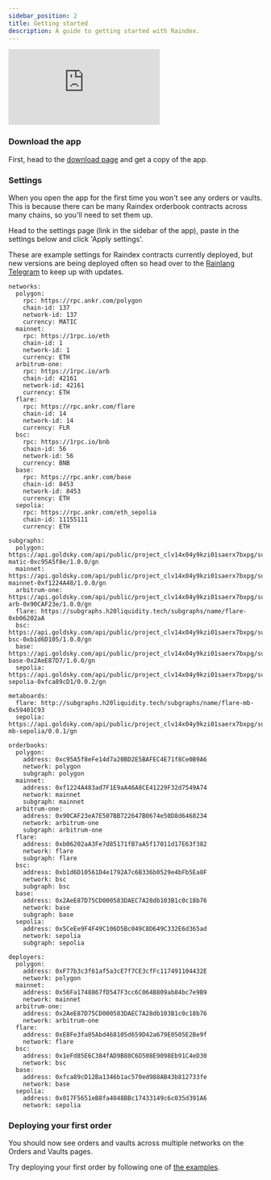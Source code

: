 ```yaml
---
sidebar_position: 2
title: Getting started
description: A guide to getting started with Raindex.
---
```


<div style={{ position: 'relative', paddingBottom: '64.63%', height: 0 }}>
    <iframe
      src="https://www.loom.com/embed/fca750f31f0a43258891cea0ddacb588?sid=60d203be-a4a0-4597-ab18-5ab43fc10516"
      frameborder="0"
      allowFullScreen
      style={{ position: 'absolute', top: 0, left: 0, width: '100%', height: '100%' }}
    ></iframe>
  </div>

### Download the app

First, head to the [download page](./1-download.md) and get a copy of the app.

### Settings

When you open the app for the first time you won't see any orders or vaults. This is because there can be many Raindex orderbook contracts across many chains, so you'll need to set them up.

Head to the settings page (link in the sidebar of the app), paste in the settings below and click 'Apply settings'.

These are example settings for Raindex contracts currently deployed, but new versions are being deployed often so head over to the [Rainlang Telegram](https://t.me/+w4mJbCT6IfI2YTU0) to keep up with updates.

```
networks:
  polygon:
    rpc: https://rpc.ankr.com/polygon
    chain-id: 137
    network-id: 137
    currency: MATIC
  mainnet:
    rpc: https://1rpc.io/eth
    chain-id: 1
    network-id: 1
    currency: ETH
  arbitrum-one:
    rpc: https://1rpc.io/arb
    chain-id: 42161
    network-id: 42161
    currency: ETH
  flare:
    rpc: https://rpc.ankr.com/flare
    chain-id: 14
    network-id: 14
    currency: FLR
  bsc:
    rpc: https://1rpc.io/bnb
    chain-id: 56
    network-id: 56
    currency: BNB
  base:
    rpc: https://rpc.ankr.com/base
    chain-id: 8453
    network-id: 8453
    currency: ETH
  sepolia:
    rpc: https://rpc.ankr.com/eth_sepolia
    chain-id: 11155111
    currency: ETH

subgraphs:
  polygon: https://api.goldsky.com/api/public/project_clv14x04y9kzi01saerx7bxpg/subgraphs/ob-matic-0xc95A5f8e/1.0.0/gn
  mainnet: https://api.goldsky.com/api/public/project_clv14x04y9kzi01saerx7bxpg/subgraphs/ob-mainnet-0xf1224A48/1.0.0/gn
  arbitrum-one: https://api.goldsky.com/api/public/project_clv14x04y9kzi01saerx7bxpg/subgraphs/ob-arb-0x90CAF23e/1.0.0/gn
  flare: https://subgraphs.h20liquidity.tech/subgraphs/name/flare-0xb06202aA
  bsc: https://api.goldsky.com/api/public/project_clv14x04y9kzi01saerx7bxpg/subgraphs/ob-bsc-0xb1d6D105/1.0.0/gn
  base: https://api.goldsky.com/api/public/project_clv14x04y9kzi01saerx7bxpg/subgraphs/ob-base-0x2AeE87D7/1.0.0/gn
  sepolia: https://api.goldsky.com/api/public/project_clv14x04y9kzi01saerx7bxpg/subgraphs/ob-sepolia-0xfca89cD1/0.0.2/gn
  
metaboards:
  flare: http://subgraphs.h20liquidity.tech/subgraphs/name/flare-mb-0x59401C93
  sepolia: https://api.goldsky.com/api/public/project_clv14x04y9kzi01saerx7bxpg/subgraphs/test-mb-sepolia/0.0.1/gn

orderbooks:
  polygon:
    address: 0xc95A5f8eFe14d7a20BD2E5BAFEC4E71f8Ce0B9A6
    network: polygon
    subgraph: polygon
  mainnet:
    address: 0xf1224A483ad7F1E9aA46A8CE41229F32d7549A74
    network: mainnet
    subgraph: mainnet
  arbitrum-one:
    address: 0x90CAF23eA7E507BB722647B0674e50D8d6468234
    network: arbitrum-one
    subgraph: arbitrum-one
  flare:
    address: 0xb06202aA3Fe7d85171fB7aA5f17011d17E63f382
    network: flare
    subgraph: flare
  bsc:
    address: 0xb1d6D10561D4e1792A7c6B336b0529e4bFb5Ea8F
    network: bsc
    subgraph: bsc
  base:
    address: 0x2AeE87D75CD000583DAEC7A28db103B1c0c18b76
    network: base
    subgraph: base
  sepolia:
    address: 0x5CeEe9F4F49C106D5Bc049C8D649C332E6d365ad
    network: sepolia
    subgraph: sepolia

deployers:
  polygon:
    address: 0xF77b3c3f61af5a3cE7f7CE3cfFc117491104432E
    network: polygon
  mainnet:
    address: 0x56Fa1748867fD547F3cc6C064B809ab84bc7e9B9
    network: mainnet
  arbitrum-one:
    address: 0x2AeE87D75CD000583DAEC7A28db103B1c0c18b76
    network: arbitrum-one
  flare:
    address: 0xE8Fe3fa05Abd468105d659D42a679E0505E2Be9f
    network: flare
  bsc:
    address: 0x1eFd85E6C384fAD9B80C6D508E9098Eb91C4eD30
    network: bsc
  base:
    address: 0xfca89cD12Ba1346b1ac570ed988AB43b812733fe
    network: base
  sepolia:
    address: 0x017F5651eB8fa4048BBc17433149c6c035d391A6
    network: sepolia
```

### Deploying your first order

You should now see orders and vaults across multiple networks on the Orders and Vaults pages.

Try deploying your first order by following one of [the examples](./example-strats/1-examples.md).